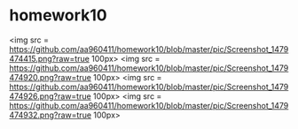 # homework10

<img src = https://github.com/aa960411/homework10/blob/master/pic/Screenshot_1479474415.png?raw=true 100px>
<img src = https://github.com/aa960411/homework10/blob/master/pic/Screenshot_1479474920.png?raw=true 100px>
<img src = https://github.com/aa960411/homework10/blob/master/pic/Screenshot_1479474926.png?raw=true 100px>
<img src = https://github.com/aa960411/homework10/blob/master/pic/Screenshot_1479474932.png?raw=true 100px>
